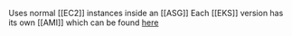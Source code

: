 Uses normal [[EC2]] instances inside an [[ASG]]
Each [[EKS]] version has its own [[AMI]] which can be found [here](https://docs.aws.amazon.com/eks/latest/userguide/retrieve-ami-id.html)
